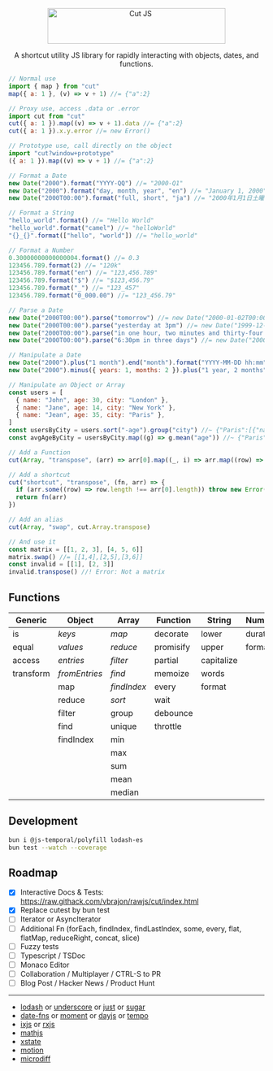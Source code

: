 <p align="center">
  <a href="https://raw.githack.com/vbrajon/rawjs/cut/index.html" target="_blank">
    <picture>
      <source media="(prefers-color-scheme: dark)" srcset="https://raw.githubusercontent.com/vbrajon/rawjs/cut/logo-dark.svg">
      <source media="(prefers-color-scheme: light)" srcset="https://raw.githubusercontent.com/vbrajon/rawjs/cut/logo-light.svg">
      <img alt="Cut JS" src="https://raw.githubusercontent.com/vbrajon/rawjs/cut/logo-light.svg" width="350" height="70" style="max-width: 100%;">
    </picture>
  </a>
</p>

<p align="center">
  A shortcut utility JS library for rapidly interacting with objects, dates, and functions.
</p>

<!-- prettier-ignore -->
```js
// Normal use
import { map } from "cut"
map({ a: 1 }, (v) => v + 1) //= {"a":2}

// Proxy use, access .data or .error
import cut from "cut"
cut({ a: 1 }).map((v) => v + 1).data //= {"a":2}
cut({ a: 1 }).x.y.error //= new Error()

// Prototype use, call directly on the object
import "cut?window+prototype"
({ a: 1 }).map((v) => v + 1) //= {"a":2}

// Format a Date
new Date("2000").format("YYYY-QQ") //= "2000-Q1"
new Date("2000").format("day, month, year", "en") //= "January 1, 2000"
new Date("2000T00:00").format("full, short", "ja") //= "2000年1月1日土曜日 0:00"

// Format a String
"hello_world".format() //= "Hello World"
"hello_world".format("camel") //= "helloWorld"
"{}_{}".format(["hello", "world"]) //= "hello_world"

// Format a Number
0.30000000000000004.format() //= 0.3
123456.789.format(2) //= "120k"
123456.789.format("en") //= "123,456.789"
123456.789.format("$") //= "$123,456.79"
123456.789.format("_") //= "123_457"
123456.789.format("0_000.00") //= "123_456.79"

// Parse a Date
new Date("2000T00:00").parse("tomorrow") //= new Date("2000-01-02T00:00:00+01:00")
new Date("2000T00:00").parse("yesterday at 3pm") //= new Date("1999-12-31T15:00:00+01:00")
new Date("2000T00:00").parse("in one hour, two minutes and thirty-four seconds") //= new Date("2000-01-01T01:02:34+01:00")
new Date("2000T00:00").parse("6:30pm in three days") //= new Date("2000-01-04T18:30:00+01:00")

// Manipulate a Date
new Date("2000").plus("1 month").end("month").format("YYYY-MM-DD hh:mm") //= "2000-02-29 23:59"
new Date("2000").minus({ years: 1, months: 2 }).plus("1 year, 2 months").toISOString().slice(0, 10) //= "2000-01-01"

// Manipulate an Object or Array
const users = [
  { name: "John", age: 30, city: "London" },
  { name: "Jane", age: 14, city: "New York" },
  { name: "Jean", age: 35, city: "Paris" },
]
const usersByCity = users.sort("-age").group("city") //~ {"Paris":[{"name":"Jean","age":35...}
const avgAgeByCity = usersByCity.map((g) => g.mean("age")) //~ {"Paris":35...}

// Add a Function
cut(Array, "transpose", (arr) => arr[0].map((_, i) => arr.map((row) => row[i])))

// Add a shortcut
cut("shortcut", "transpose", (fn, arr) => {
  if (arr.some((row) => row.length !== arr[0].length)) throw new Error("Not a matrix")
  return fn(arr)
})

// Add an alias
cut(Array, "swap", cut.Array.transpose)

// And use it
const matrix = [[1, 2, 3], [4, 5, 6]]
matrix.swap() //= [[1,4],[2,5],[3,6]]
const invalid = [[1], [2, 3]]
invalid.transpose() //! Error: Not a matrix
```

## Functions

| Generic   | Object        | Array       | Function  | String     | Number   | Date        | RegExp |
| --------- | ------------- | ----------- | --------- | ---------- | -------- | ----------- | ------ |
| is        | _keys_        | _map_       | decorate  | lower      | duration | relative    | escape |
| equal     | _values_      | _reduce_    | promisify | upper      | format   | getWeek     | plus   |
| access    | _entries_     | _filter_    | partial   | capitalize |          | getQuarter  | minus  |
| transform | _fromEntries_ | _find_      | memoize   | words      |          | getLastDate |        |
|           | map           | _findIndex_ | every     | format     |          | getTimezone |        |
|           | reduce        | _sort_      | wait      |            |          | format      |        |
|           | filter        | group       | debounce  |            |          | modify      |        |
|           | find          | unique      | throttle  |            |          | plus        |        |
|           | findIndex     | min         |           |            |          | minus       |        |
|           |               | max         |           |            |          | start       |        |
|           |               | sum         |           |            |          | end         |        |
|           |               | mean        |           |            |          |             |        |
|           |               | median      |           |            |          |             |        |

## Development

```bash
bun i @js-temporal/polyfill lodash-es
bun test --watch --coverage
```

## Roadmap

- [x] Interactive Docs & Tests: https://raw.githack.com/vbrajon/rawjs/cut/index.html
- [x] Replace cutest by bun test
- [ ] Iterator or AsyncIterator
- [ ] Additional Fn (forEach, findIndex, findLastIndex, some, every, flat, flatMap, reduceRight, concat, slice)
- [ ] Fuzzy tests
- [ ] Typescript / TSDoc
- [ ] Monaco Editor
- [ ] Collaboration / Multiplayer / CTRL-S to PR
- [ ] Blog Post / Hacker News / Product Hunt

---

- [lodash](https://lodash.com/) or [underscore](https://underscorejs.org/) or [just](https://anguscroll.com/just/) or [sugar](https://sugarjs.com/)
- [date-fns](https://date-fns.org/) or [moment](https://momentjs.com/) or [dayjs](https://day.js.org/) or [tempo](https://tempo.formkit.com/)
- [ixjs](https://github.com/ReactiveX/IxJS) or [rxjs](https://rxjs.dev/)
- [mathjs](https://mathjs.org/)
- [xstate](https://xstate.js.org/)
- [motion](https://motion.dev/)
- [microdiff](https://github.com/AsyncBanana/microdiff)
